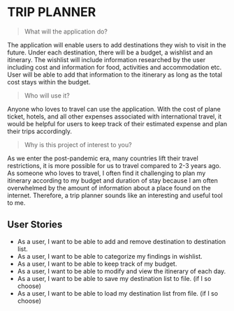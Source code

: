 # TRIP PLANNER

> What will the application do?

The application will enable users to add destinations they wish to visit in the future.
Under each destination, there will be a budget, a wishlist and an itinerary. 
The wishlist will include information researched by the user including cost and information for 
food, activities and accommodation etc. User will be able to add that information to 
the itinerary as long as the total cost stays within the budget. 

> Who will use it?

Anyone who loves to travel can use the application.
With the cost of plane ticket, hotels, and all other expenses associated with international travel, 
it would be helpful for users to keep track of their estimated expense and plan their trips accordingly. 

> Why is this project of interest to you?   

As we enter the post-pandemic era, many countries lift their travel restrictions,
it is more possible for us to travel compared to 2-3 years ago. As someone who loves to travel,
I often find it challenging to plan my itinerary according to my budget and duration of stay because
I am often overwhelmed by the amount of information about a place found on the internet. 
Therefore, a trip planner sounds like an interesting and useful tool to me. 

## User Stories

- As a user, I want to be able to add and remove destination to destination list.
- As a user, I want to be able to categorize my findings in wishlist. 
- As a user, I want to be able to keep track of my budget.
- As a user, I want to be able to modify and view the itinerary of each day.
- As a user, I want to be able to save my destination list to file. (if I so choose)
- As a user, I want to be able to load my destination list from file. (if I so choose)

 

